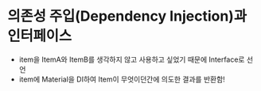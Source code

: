 # 의존성 주입(Dependency Injection)과 인터페이스
 - item을 ItemA와 ItemB를 생각하지 않고 사용하고 싶었기 때문에 Interface로 선언
 - item에 Material을 DI하여 Item이 무엇이던간에 의도한 결과를 반환함!
